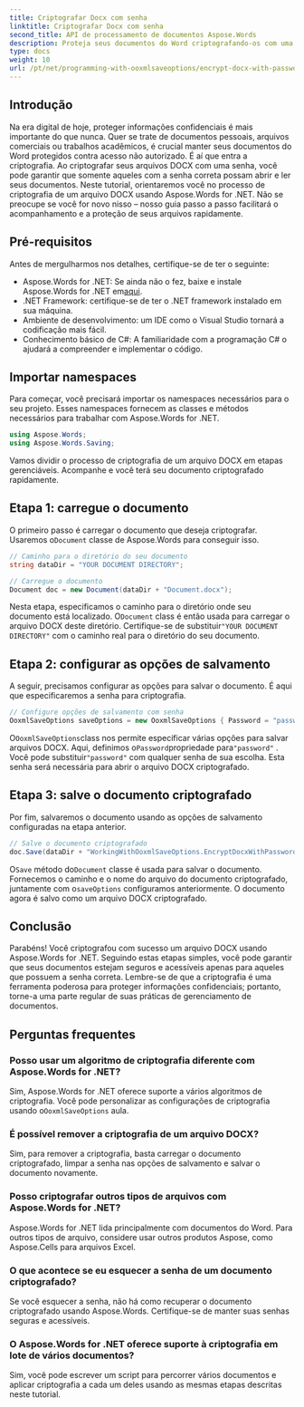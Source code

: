 ```yaml
---
title: Criptografar Docx com senha
linktitle: Criptografar Docx com senha
second_title: API de processamento de documentos Aspose.Words
description: Proteja seus documentos do Word criptografando-os com uma senha usando Aspose.Words for .NET. Siga nosso guia passo a passo para proteger suas informações confidenciais.
type: docs
weight: 10
url: /pt/net/programming-with-ooxmlsaveoptions/encrypt-docx-with-password/
---
```

## Introdução

Na era digital de hoje, proteger informações confidenciais é mais importante do que nunca. Quer se trate de documentos pessoais, arquivos comerciais ou trabalhos acadêmicos, é crucial manter seus documentos do Word protegidos contra acesso não autorizado. É aí que entra a criptografia. Ao criptografar seus arquivos DOCX com uma senha, você pode garantir que somente aqueles com a senha correta possam abrir e ler seus documentos. Neste tutorial, orientaremos você no processo de criptografia de um arquivo DOCX usando Aspose.Words for .NET. Não se preocupe se você for novo nisso – nosso guia passo a passo facilitará o acompanhamento e a proteção de seus arquivos rapidamente.

## Pré-requisitos

Antes de mergulharmos nos detalhes, certifique-se de ter o seguinte:

-  Aspose.Words for .NET: Se ainda não o fez, baixe e instale Aspose.Words for .NET em[aqui](https://releases.aspose.com/words/net/).
- .NET Framework: certifique-se de ter o .NET framework instalado em sua máquina.
- Ambiente de desenvolvimento: um IDE como o Visual Studio tornará a codificação mais fácil.
- Conhecimento básico de C#: A familiaridade com a programação C# o ajudará a compreender e implementar o código.

## Importar namespaces

Para começar, você precisará importar os namespaces necessários para o seu projeto. Esses namespaces fornecem as classes e métodos necessários para trabalhar com Aspose.Words for .NET.

```csharp
using Aspose.Words;
using Aspose.Words.Saving;
```

Vamos dividir o processo de criptografia de um arquivo DOCX em etapas gerenciáveis. Acompanhe e você terá seu documento criptografado rapidamente.

## Etapa 1: carregue o documento

 O primeiro passo é carregar o documento que deseja criptografar. Usaremos o`Document` classe de Aspose.Words para conseguir isso.

```csharp
// Caminho para o diretório do seu documento
string dataDir = "YOUR DOCUMENT DIRECTORY";  

// Carregue o documento
Document doc = new Document(dataDir + "Document.docx");
```

 Nesta etapa, especificamos o caminho para o diretório onde seu documento está localizado. O`Document` class é então usada para carregar o arquivo DOCX deste diretório. Certifique-se de substituir`"YOUR DOCUMENT DIRECTORY"` com o caminho real para o diretório do seu documento.

## Etapa 2: configurar as opções de salvamento

A seguir, precisamos configurar as opções para salvar o documento. É aqui que especificaremos a senha para criptografia.

```csharp
// Configure opções de salvamento com senha
OoxmlSaveOptions saveOptions = new OoxmlSaveOptions { Password = "password" };
```

 O`OoxmlSaveOptions`class nos permite especificar várias opções para salvar arquivos DOCX. Aqui, definimos o`Password`propriedade para`"password"` . Você pode substituir`"password"` com qualquer senha de sua escolha. Esta senha será necessária para abrir o arquivo DOCX criptografado.

## Etapa 3: salve o documento criptografado

Por fim, salvaremos o documento usando as opções de salvamento configuradas na etapa anterior.

```csharp
// Salve o documento criptografado
doc.Save(dataDir + "WorkingWithOoxmlSaveOptions.EncryptDocxWithPassword.docx", saveOptions);
```

 O`Save` método do`Document` classe é usada para salvar o documento. Fornecemos o caminho e o nome do arquivo do documento criptografado, juntamente com o`saveOptions` configuramos anteriormente. O documento agora é salvo como um arquivo DOCX criptografado.

## Conclusão

Parabéns! Você criptografou com sucesso um arquivo DOCX usando Aspose.Words for .NET. Seguindo estas etapas simples, você pode garantir que seus documentos estejam seguros e acessíveis apenas para aqueles que possuem a senha correta. Lembre-se de que a criptografia é uma ferramenta poderosa para proteger informações confidenciais; portanto, torne-a uma parte regular de suas práticas de gerenciamento de documentos.

## Perguntas frequentes

### Posso usar um algoritmo de criptografia diferente com Aspose.Words for .NET?

Sim, Aspose.Words for .NET oferece suporte a vários algoritmos de criptografia. Você pode personalizar as configurações de criptografia usando o`OoxmlSaveOptions` aula.

### É possível remover a criptografia de um arquivo DOCX?

Sim, para remover a criptografia, basta carregar o documento criptografado, limpar a senha nas opções de salvamento e salvar o documento novamente.

### Posso criptografar outros tipos de arquivos com Aspose.Words for .NET?

Aspose.Words for .NET lida principalmente com documentos do Word. Para outros tipos de arquivo, considere usar outros produtos Aspose, como Aspose.Cells para arquivos Excel.

### O que acontece se eu esquecer a senha de um documento criptografado?

Se você esquecer a senha, não há como recuperar o documento criptografado usando Aspose.Words. Certifique-se de manter suas senhas seguras e acessíveis.

### O Aspose.Words for .NET oferece suporte à criptografia em lote de vários documentos?

Sim, você pode escrever um script para percorrer vários documentos e aplicar criptografia a cada um deles usando as mesmas etapas descritas neste tutorial.
